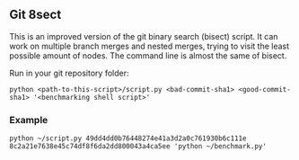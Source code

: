 ## Git 8sect

This is an improved version of the git binary search (bisect) script.
It can work on multiple branch merges and nested merges, trying to visit the least possible amount of nodes.
The command line is almost the same of bisect.

Run in your git repository folder:
```
python <path-to-this-script>/script.py <bad-commit-sha1> <good-commit-sha1> '<benchmarking shell script>'
```

### Example
```
python ~/script.py 49dd4dd0b76448274e41a3d2a0c761930b6c111e 8c2a21e7638e45c74df8f6da2dd800043a4ca5ee 'python ~/benchmark.py'
```
